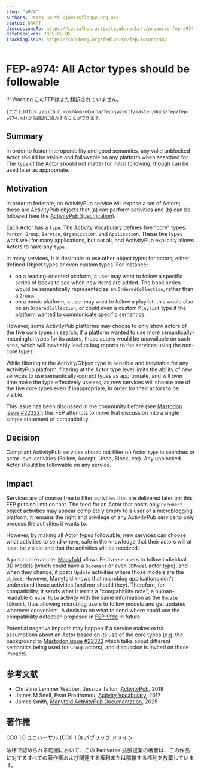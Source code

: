 ```yaml
---
slug: "a974"
authors: James Smith <james@floppy.org.uk>
status: DRAFT
discussionsTo: https://socialhub.activitypub.rocks/t/proposed-fep-a974-all-actor-types-should-be-followable/5012
dateReceived: 2025-02-05
trackingIssue: https://codeberg.org/fediverse/fep/issues/487
---
```

# FEP-a974: All Actor types should be followable
!!! Warning
    このFEPはまだ翻訳されていません。

    [ここ](https://github.com/AmaseCocoa/fep-ja/edit/master/docs/fep/fep-a974.md)から翻訳に協力することができます。

## Summary

In order to foster interoperability and good semantics, any valid unblocked Actor should be visible and followable on any platform when searched for. The `type` of the Actor should not matter for initial following, though can be used later as appropriate.

## Motivation

In order to federate, an ActivityPub service will expose a set of Actors; these are ActivityPub objects that (a) can perform activities and (b) can be followed (see the [ActivityPub Specification][ActivityPub]).

Each Actor has a `type`. The [Activity Vocabulary][ActivityVocab] defines five "core" types: `Person`, `Group`, `Service`, `Organization`, and `Application`. These five types work well for many applications, but not all, and ActivityPub explicitly allows Actors to have any `type`.

In many services, it is desirable to use other object types for actors; either defined Object types or even custom types. For instance:

* on a reading-oriented platform, a user may want to follow a specific series of books to see when new items are added. The book series would be semantically represented as an `OrderedCollection`, rather than a `Group`.
* on a music platform, a user may want to follow a playlist; this would also be an `OrderedCollection`, or could even a custom `Playlist` type if the platform wanted to communicate specific semantics.

However, some ActivityPub platforms may choose to only show actors of the five core types in search; if a platform wanted to use more semantically-meaningful types for its actors, those actors would be unavailable on such sites, which will inevitably lead to bug reports to the services using the non-core types.

While filtering at the Activity/Object type is sensible and inevitable for any ActivityPub platform, filtering at the Actor type level limits the ability of new services to use semantically-correct types as appropriate, and will over time make the type effectively useless, as new services will choose one of the five core types even if inappropriate, in order for their actors to be visible.

This issue has been discussed in the community before (see [Mastodon issue #22322][Masto22322]); this FEP attempts to move that discussion into  a single simple statement of compatibility.

## Decision

Compliant ActivityPub services should not filter on Actor `type` in searches or actor-level activities (Follow, Accept, Undo, Block,  etc). Any unblocked Actor should be followable on any service.

## Impact

Services are of course free to filter activities that are delivered later on; this FEP puts no limit on that. The feed for an Actor that posts only `Document` object activities may appear completely empty to a user of a microblogging platform; it remains the right and privilege of any ActivityPub service to only process the activities it wants to.

However, by making all Actor types followable, new services can choose what activities to send where, safe in the knowledge that their actors will at least be visible and that the activities will be received.

A practical example: [Manyfold](Manyfold) allows Fediverse users to follow individual 3D Models (which could have a `Document` or even `3DModel` actor type), and when they change, it posts `Update` activities where those models are the `object`. However, Manyfold knows that microblog applications don't understand those activities (and nor should they). Therefore, for compatibility, it sends what it terms a "compabitility note", a human-readable `Create Note` activity with the same information as the `Update 3DModel`, thus allowing microblog users to follow models and get updates wherever convenient. A decision on what to send where could use the compatibility detection proposed in [FEP-9fde][FEP-9fde] in future.

Potential negative impacts may happen if a service makes extra assumptions about an Actor based on its use of the core types (e.g. the background to [Mastodon issue #22322][Masto22322] which talks about different semantics being used for `Group` actors), and discussion is invited on those impacts.

## 参考文献

- Christine Lemmer Webber, Jessica Tallon, [ActivityPub][ActivityPub], 2018
- James M Snell, Evan Prodromou, [Activity Vocabulary][ActivityVocab], 2017
- James Smith, [Manyfold ActivityPub Documentation][Manyfold], 2025

[ActivityPub]: https://www.w3.org/TR/activitypub/
[ActivityVocab]: https://www.w3.org/TR/activitystreams-vocabulary/
[FEP-2277]: https://codeberg.org/fediverse/fep/src/branch/main/fep/2277/fep-2277.md
[FEP-9fde]: https://codeberg.org/fediverse/fep/src/branch/main/fep/9fde/fep-9fde.md
[Manyfold]: https://manyfold.app/technology/activitypub
[Masto22322]: https://github.com/mastodon/mastodon/issues/22322

## 著作権
CC0 1.0 ユニバーサル (CC0 1.0) パブリック ドメイン

法律で認められる範囲において、この Fediverse 拡張提案の著者は、この作品に対するすべての著作権および関連する権利または隣接する権利を放棄しています。
